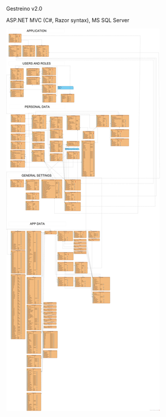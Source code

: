 Gestreino v2.0

ASP.NET MVC (C#, Razor syntax), MS SQL Server

<img src="https://github.com/heraldosonhi/Gestreino/blob/master/Gestreino/GestreinoERD.jpg">

